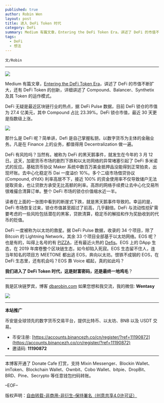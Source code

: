 ```yaml
---
published: true
author: Robin Wen
layout: post
title: 进入 DeFi Token 时代
category: DeFi
summary: Medium 有篇文章，Entering the DeFi Token Era，讲述了 DeFi 的市值不断扩大，还有 DeFi Token 的创新，详细讲述了 Compound、Balancer、Synthetix 及其 Token 的运作模式。DeFi 一度被称为以太坊的救星。据 DeFi Pulse 数据，收录的 34 个项目，除了 Bitcoin 的 Lightning Network，其余 33 个项目全部基于以太坊网络。EOS 呢？也是有的，叫得上名号的有 PIZZA，还有最近火热的 Defis。EOS 上的 DApp 生态，在 2019 年席卷整个区块链生态，如今却陷入死寂。EOS 生态留不住人，连当年知名的项目方 MEETONE 都出逃 EOS，奔向以太坊。恨铁不成钢的 EOS，在 DeFi 生态里，还有机会吗？EOS 靠 Voice 崛起，真得如此吗？我们进入了 DeFi Token 时代，这是财富密码，还是最终一地鸡毛？
tags:
  - DeFi
  - 想法
---
```


`文/Robin`

***

![](https://cdn.dbarobin.com/29qi7re.png)

Medium 有篇文章，[Entering the DeFi Token Era](https://medium.com/blockchain-capital-blog/entering-the-defi-token-era-820160f2fc1b)，讲述了 DeFi 的市值不断扩大，还有 DeFi Token 的创新，详细讲述了 Compound、Balancer、Synthetix 及其 Token 的运作模式。

DeFi 无疑是最近区块链行业的热点，据 DeFi Pulse 数据，目前 DeFi 锁仓的市值为 27.4 亿美元，其中 Compound 占比 23.39%。DeFi 锁仓市值，最近 30 天更是指数级上涨。

![](https://cdn.dbarobin.com/alad3k9.png)

那什么是 DeFi 呢？简单讲，Defi 是自己掌握私钥，以数字货币为主体的金融业务。凡是在 Finance 上的业务，都值得用 Decentralization 做一遍。

DeFi 有风险吗？当然有。被称为 DeFi 的黑天鹅事件，就发生在今年的 3 月 12 日。这天，加密货币市场的剧烈下跌和以太坊网络的异常堵塞引起了 DeFi 多米诺式的反应。基础货币协议 Maker 系统中数百万美金抵押品没能得到正常拍卖，出现坏账。去中心化稳定币 Dai 一度溢价 10%。多个二级市场借贷协议 (Compound, dYdX) 利率高居不下，接近 100% 的资金使用率不仅导致储户无法提取资金，也让贷款方承受无比高额的利率。高昂的网络手续费让去中心化交易所很难撮合清算订单。整个 DeFi 市场的锁仓价值缩水近一半。

读者在上面的一张图中看到的断崖式下跌，就是黑天鹅事件导致的。幸运的是，DeFi 市场恢复过来，锁仓市值甚至超过了前高，几乎翻倍。DeFi 与流动性挖矿需要考虑的一些风险包括潜在的黑客，贷款清算，稳定币的解挂和作为奖励收到的代币的贬值。

DeFi 一度被称为以太坊的救星。据 DeFi Pulse 数据，收录的 34 个项目，除了 Bitcoin 的 Lightning Network，其余 33 个项目全部基于以太坊网络。EOS 呢？也是有的，叫得上名号的有 [PIZZA](https://pizza.live)，还有最近火热的 [Defis](https://defis.network)。EOS 上的 DApp 生态，在 2019 年席卷整个区块链生态，如今却陷入死寂。EOS 生态留不住人，连当年知名的项目方 MEETONE 都出逃 EOS，奔向以太坊。恨铁不成钢的 EOS，在 DeFi 生态里，还有机会吗？EOS 靠 Voice 崛起，真的如此吗？

**我们进入了 DeFi Token 时代，这是财富密码，还是最终一地鸡毛**？

***

我是区块链罗宾，博客 [dbarobin.com](https://dbarobin.com/)
如果您想和我交流，我的微信: **Wentasy**

![](https://cdn.dbarobin.com/v4yywe2.png)

***

**本站推广**

币安是全球领先的数字货币交易平台，提供比特币、以太坊、BNB 以及 USDT 交易。

* 币安注册: [https://accounts.binancezh.co/cn/register/?ref=11190872](https://accounts.binancezh.co/cn/register/?ref=11190872)
* 邀请码: **11190872**

***

本博客开通了 Donate Cafe 打赏，支持 Mixin Messenger、Blockin Wallet、imToken、Blockchain Wallet、Ownbit、Cobo Wallet、bitpie、DropBit、BRD、Pine、Secrypto 等任意钱包扫码转账。

<center>
    <div class="--donate-button"
         data-button-id="f8b9df0d-af9a-460d-8258-d3f435445075"
    ></div>
</center>

–EOF–

版权声明：[自由转载-非商用-非衍生-保持署名（创意共享4.0许可证）](http://creativecommons.org/licenses/by-nc-nd/4.0/deed.zh)